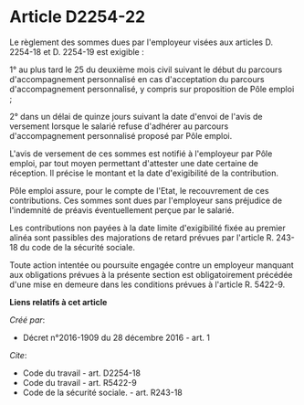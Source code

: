 # Article D2254-22

Le règlement des sommes dues par l'employeur visées aux articles D. 2254-18 et D. 2254-19 est exigible : 

1° au plus tard le 25 du deuxième mois civil suivant le début du parcours d'accompagnement personnalisé en cas d'acceptation
du parcours d'accompagnement personnalisé, y compris sur proposition de Pôle emploi ; 

2° dans un délai de quinze jours suivant la date d'envoi de l'avis de versement lorsque le salarié refuse d'adhérer au
parcours d'accompagnement personnalisé proposé par Pôle emploi. 

L'avis de versement de ces sommes est notifié à l'employeur par Pôle emploi, par tout moyen permettant d'attester une date
certaine de réception. Il précise le montant et la date d'exigibilité de la contribution. 

Pôle emploi assure, pour le compte de l'Etat, le recouvrement de ces contributions. Ces sommes sont dues par l'employeur sans
préjudice de l'indemnité de préavis éventuellement perçue par le salarié. 

Les contributions non payées à la date limite d'exigibilité fixée au premier alinéa sont passibles des majorations de retard
prévues par l'article R. 243-18 du code de la sécurité sociale. 

Toute action intentée ou poursuite engagée contre un employeur manquant aux obligations prévues à la présente section est
obligatoirement précédée d'une mise en demeure dans les conditions prévues à l'article R. 5422-9.

**Liens relatifs à cet article**

_Créé par_:

  - Décret n°2016-1909 du 28 décembre 2016 - art. 1

_Cite_:

  - Code du travail - art. D2254-18
  - Code du travail - art. R5422-9
  - Code de la sécurité sociale. - art. R243-18
